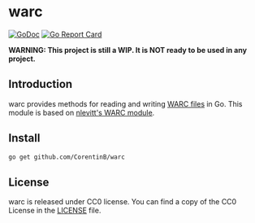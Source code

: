 # warc

[![GoDoc](https://godoc.org/github.com/CorentinB/warc?status.svg)](https://godoc.org/github.com/CorentinB/warc)
[![Go Report Card](https://goreportcard.com/badge/github.com/CorentinB/warc)](https://goreportcard.com/report/github.com/CorentinB/warc)

**WARNING: This project is still a WIP. It is NOT ready to be used in any project.**

## Introduction

warc provides methods for reading and writing [WARC files](https://iipc.github.io/warc-specifications/) in Go.
This module is based on [nlevitt's WARC module](https://github.com/nlevitt/warc).

## Install

```bash
go get github.com/CorentinB/warc
```

## License

warc is released under CC0 license.
You can find a copy of the CC0 License in the [LICENSE](./LICENSE) file.
